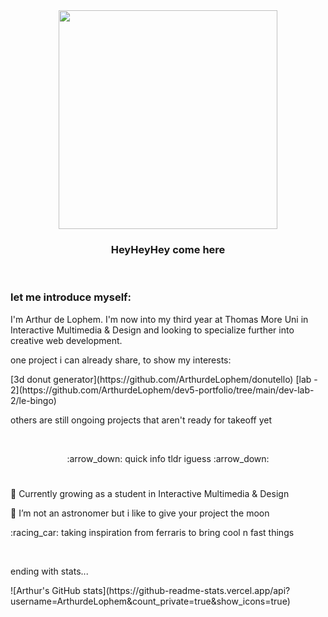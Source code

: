 <div id="header" align="center">
  <img src="https://media.giphy.com/media/MDJ9IbxxvDUQM/giphy.gif" width="350"/>  
</div>
<h3 align="center">HeyHeyHey come here</h3>
<p>&nbsp;</p>

### let me introduce myself:
<p>I'm Arthur de Lophem. I'm now into my third year at Thomas More Uni in Interactive Multimedia & Design and looking to specialize further into creative web development. 
<p>one project i can already share, to show my interests:</p>
[3d donut generator](https://github.com/ArthurdeLophem/donutello)
[lab - 2](https://github.com/ArthurdeLophem/dev5-portfolio/tree/main/dev-lab-2/le-bingo)
<p>others are still ongoing projects that aren't ready for takeoff yet</p>
<p>&nbsp;</p>

<p align='center'> :arrow_down: quick info tldr iguess :arrow_down:</p>

#
<p>🌱 Currently growing as a student in Interactive Multimedia & Design</p>
<p>🔭 I’m not an astronomer but i like to give your project the moon</p></p>
<p>:racing_car: taking inspiration from ferraris to bring cool n fast things</p>
<p>&nbsp;</p>

<p>ending with stats...</p>
![Arthur's GitHub stats](https://github-readme-stats.vercel.app/api?username=ArthurdeLophem&count_private=true&show_icons=true)


<!--
**ArthurdeLophem/ArthurdeLophem** is a ✨ _special_ ✨ repository because its `README.md` (this file) appears on your GitHub profile.

Here are some ideas to get you started:

- 🔭 I’m currently working on ...
- 🌱 I’m currently learning ...
- 👯 I’m looking to collaborate on ...
- 🤔 I’m looking for help with ...
- 💬 Ask me about ...
- 📫 How to reach me: ...
- 😄 Pronouns: ...
- ⚡ Fun fact: ...
-->
